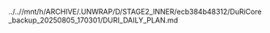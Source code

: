 ../..//mnt/h/ARCHIVE/.UNWRAP/D/STAGE2_INNER/ecb384b48312/DuRiCore_backup_20250805_170301/DURI_DAILY_PLAN.md